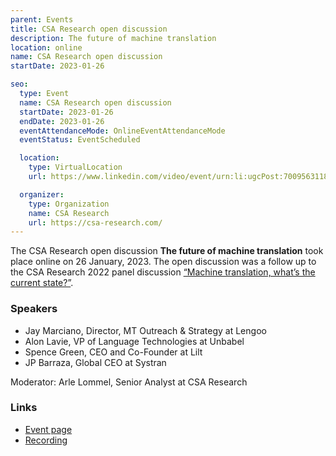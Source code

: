 ```yaml
---
parent: Events
title: CSA Research open discussion
description: The future of machine translation
location: online
name: CSA Research open discussion
startDate: 2023-01-26

seo:
  type: Event
  name: CSA Research open discussion
  startDate: 2023-01-26
  endDate: 2023-01-26
  eventAttendanceMode: OnlineEventAttendanceMode
  eventStatus: EventScheduled

  location:
    type: VirtualLocation
    url: https://www.linkedin.com/video/event/urn:li:ugcPost:7009563118951366656/

  organizer:
    type: Organization
    name: CSA Research
    url: https://csa-research.com/
---
```



The CSA Research open discussion **The future of machine translation** took place online on 26 January, 2023.
The open discussion was a follow up to the CSA Research 2022 panel discussion [“Machine translation, what’s the current state?”](/csa-panel-discussion).

### Speakers

- Jay Marciano, Director, MT Outreach & Strategy at Lengoo
- Alon Lavie, VP of Language Technologies at Unbabel
- Spence Green, CEO and Co-Founder at Lilt
- JP Barraza, Global CEO at Systran

Moderator: Arle Lommel, Senior Analyst at CSA Research

### Links

- [Event page](https://www.linkedin.com/video/event/urn:li:ugcPost:7009563118951366656/)
- [Recording](https://player.vimeo.com/video/793300616)
